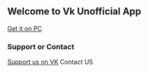 ## Welcome to Vk Unofficial App

[Get it on PC](https://github.com/ivipserv/VKUnofficiall/releases/download/0.1/VkSetup.exe)


### Support or Contact

 [Support us on VK](https://vk.com/wogteam) Contact US
